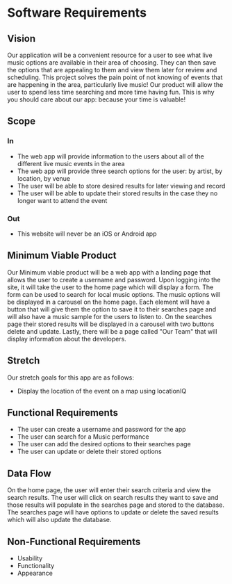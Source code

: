 # Software Requirements

## Vision

Our application will be a convenient resource for a user to see what live music options are available in their area of choosing. They can then save the options that are appealing to them and view them later for review and scheduling. This project solves the pain point of not knowing of events that are happening in the area, particularly live music! Our product will allow the user to spend less time searching and more time having fun. This is why you should care about our app: because your time is valuable!

## Scope

### In

- The web app will provide information to the users about all of the different live music events in the area
- The web app will provide three search options for the user: by artist, by location, by venue
- The user will be able to store desired results for later viewing and record
- The user will be able to update their stored results in the case they no longer want to attend the event

### Out

- This website will never be an iOS or Android app

## Minimum Viable Product

Our Minimum viable product will be a web app with a landing page that allows the user to create a username and password. Upon logging into the site, it will take the user to the home page which will display a form. The form can be used to search for local music options. The music options will be displayed in a carousel on the home page. Each element will have a button that will give them the option to save it to their searches page and will also have a music sample for the users to listen to. On the searches page their stored results will be displayed in a carousel with two buttons delete and update. Lastly, there will be a page called "Our Team" that will display information about the developers.

## Stretch

Our stretch goals for this app are as follows:

- Display the location of the event on a map using locationIQ

## Functional Requirements

- The user can create a username and password for the app
- The user can search for a Music performance
- The user can add the desired options to their searches page
- The user can update or delete their stored options

## Data Flow

On the home page, the user will enter their search criteria and view the search results. The user will click on search results they want to save and those results will populate in the searches page and stored to the database. The searches page will have options to update or delete the saved results which will also update the database.

## Non-Functional Requirements

- Usability
- Functionality
- Appearance
